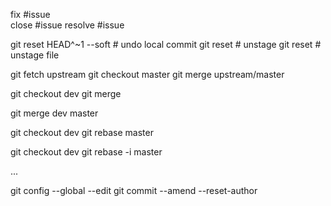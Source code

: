 fix #issue	
close #issue
resolve #issue

<!-- undo commit / unstage -->
git reset HEAD^~1 --soft  	# undo local commit
git reset								# unstage
git reset <file>					# unstage file

<!-- merge upstream into local master -->
git fetch upstream
git checkout master
git merge upstream/master

<!-- checkout branch and merge into it master -->
git checkout dev git merge

<!-- same as above single lineer --> 
git merge dev master 

<!-- rebase dev on top of master - best practice, not for public repos -->
git checkout dev git rebase master

<!-- interactive for above - best practice, not for public repos -->
git checkout dev git rebase -i master

<!-- rebase or merge feature within feature branch -->
...

<!-- fix author -->
git config --global --edit
git commit --amend --reset-author
